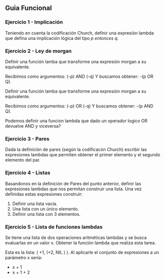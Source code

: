 ## Guia Funcional

### Ejercicio 1 - Implicación

Teniendo en cuenta la codificación Church, definir una expresión lambda que defina una implicación lógica del tipo *p entonces q*.

### Ejercicio 2 - Ley de morgan

Definir una función lamba que transforme una expresión morgan a su equivalente. 

Recibimos como argumentos: (-p) AND (-q)
Y buscamos obtener: -(p OR Q).

Definir una función lamba que transforme una expresión morgan a su equivalente. 

Recibimos como argumentos: (-p) OR (-q)
Y buscamos obtener: -(p AND Q).

Podemos definir una funcion lambda que dado un operador logico OR devuelve AND y viceversa?

### Ejercicio 3 - Pares

Dada la definición de pares (según la codificacón Church) escribir las expresiones lambdas que permiten obtener el primer
elemento y el segundo elemento del par.

### Ejercicio 4 - Listas

Basandonos en la definición de Pares del punto anterior, definir las expresiones lambdas que nos permitan construir una lista. Una vez definidas estas expresiones construir:

1. Definir una lista vacía.
2. Una lista con un único elemento. 
3. Definir una lista con 3 elementos.

### Ejercicio 5 - Lista de funciones lambdas

Se tiene una lista de dos operaciones aritméticas lambdas y se busca evaluarlas en un valor x.  Obtener la función lambda que realiza esta tarea.

Esta es la lista: ( +1, (+2, NIL ) ).
Al aplicarle el conjunto de expresiones a un parámetro x sería:
- x + 1
- x + 1 + 2



